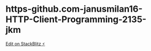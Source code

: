 # https-github.com-janusmilan16-HTTP-Client-Programming-2135-jkm

[Edit on StackBlitz ⚡️](https://stackblitz.com/edit/httpclient-programming-2135-rjfm-9yrdyu)